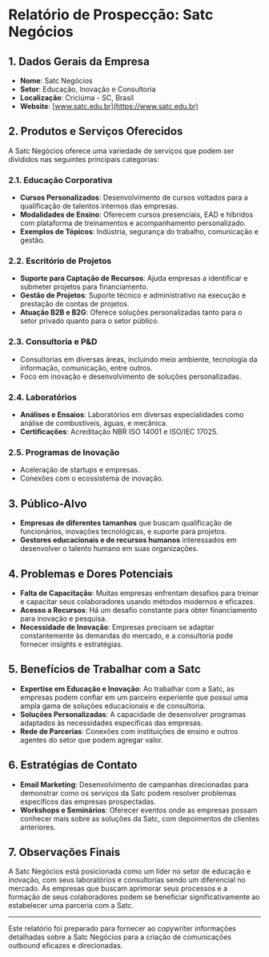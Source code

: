 # Relatório de Prospecção: Satc Negócios

## 1. Dados Gerais da Empresa
- **Nome**: Satc Negócios
- **Setor**: Educação, Inovação e Consultoria
- **Localização**: Criciúma - SC, Brasil
- **Website**: [www.satc.edu.br](https://www.satc.edu.br)

## 2. Produtos e Serviços Oferecidos
A Satc Negócios oferece uma variedade de serviços que podem ser divididos nas seguintes principais categorias:

### 2.1. Educação Corporativa
- **Cursos Personalizados**: Desenvolvimento de cursos voltados para a qualificação de talentos internos das empresas.
- **Modalidades de Ensino**: Oferecem cursos presenciais, EAD e híbridos com plataforma de treinamentos e acompanhamento personalizado.
- **Exemplos de Tópicos**: Indústria, segurança do trabalho, comunicação e gestão.

### 2.2. Escritório de Projetos
- **Suporte para Captação de Recursos**: Ajuda empresas a identificar e submeter projetos para financiamento.
- **Gestão de Projetos**: Suporte técnico e administrativo na execução e prestação de contas de projetos.
- **Atuação B2B e B2G**: Oferece soluções personalizadas tanto para o setor privado quanto para o setor público.

### 2.3. Consultoria e P&D
- Consultorias em diversas áreas, incluindo meio ambiente, tecnologia da informação, comunicação, entre outros. 
- Foco em inovação e desenvolvimento de soluções personalizadas.

### 2.4. Laboratórios
- **Análises e Ensaios**: Laboratórios em diversas especialidades como análise de combustíveis, águas, e mecânica.
- **Certificações**: Acreditação NBR ISO 14001 e ISO/IEC 17025.

### 2.5. Programas de Inovação
- Aceleração de startups e empresas.
- Conexões com o ecossistema de inovação.

## 3. Público-Alvo
- **Empresas de diferentes tamanhos** que buscam qualificação de funcionários, inovações tecnológicas, e suporte para projetos.
- **Gestores educacionais e de recursos humanos** interessados em desenvolver o talento humano em suas organizações.

## 4. Problemas e Dores Potenciais
- **Falta de Capacitação**: Muitas empresas enfrentam desafios para treinar e capacitar seus colaboradores usando métodos modernos e eficazes.
- **Acesso a Recursos**: Há um desafio constante para obter financiamento para inovação e pesquisa.
- **Necessidade de Inovação**: Empresas precisam se adaptar constantemente às demandas do mercado, e a consultoria pode fornecer insights e estratégias.

## 5. Benefícios de Trabalhar com a Satc
- **Expertise em Educação e Inovação**: Ao trabalhar com a Satc, as empresas podem confiar em um parceiro experiente que possui uma ampla gama de soluções educacionais e de consultoria.
- **Soluções Personalizadas**: A capacidade de desenvolver programas adaptados às necessidades específicas das empresas.
- **Rede de Parcerias**: Conexões com instituições de ensino e outros agentes do setor que podem agregar valor.

## 6. Estratégias de Contato
- **Email Marketing**: Desenvolvimento de campanhas direcionadas para demonstrar como os serviços da Satc podem resolver problemas específicos das empresas prospectadas.
- **Workshops e Seminários**: Oferecer eventos onde as empresas possam conhecer mais sobre as soluções da Satc, com depoimentos de clientes anteriores.

## 7. Observações Finais
A Satc Negócios está posicionada como um líder no setor de educação e inovação, com seus laboratórios e consultorias sendo um diferencial no mercado. As empresas que buscam aprimorar seus processos e a formação de seus colaboradores podem se beneficiar significativamente ao estabelecer uma parceria com a Satc. 

---

Este relatório foi preparado para fornecer ao copywriter informações detalhadas sobre a Satc Negócios para a criação de comunicações outbound eficazes e direcionadas.